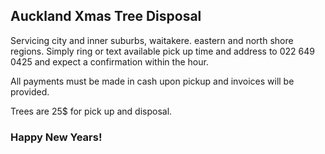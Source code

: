 ## Auckland Xmas Tree Disposal

Servicing city and inner suburbs, waitakere. eastern and north shore regions. Simply ring or text available pick up time and address to 022 649 0425 and expect a confirmation within the hour.

All payments must be made in cash upon pickup and invoices will be provided. 

Trees are 25$ for pick up and disposal. 

### Happy New Years! 

